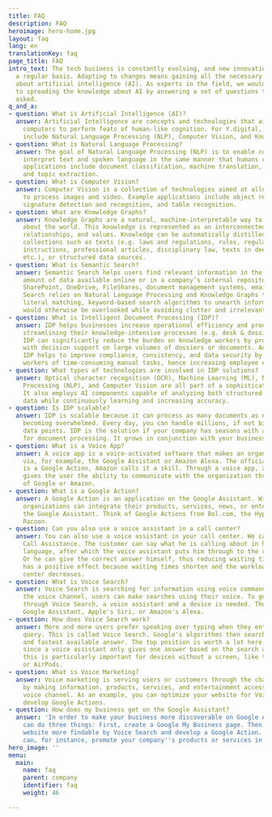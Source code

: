 ```yaml
---
title: FAQ
description: FAQ
heroimage: hero-home.jpg
layout: faq
lang: en
translationKey: faq
page_title: FAQ
intro_text: The tech business is constantly evolving, and new innovations appear on
  a regular basis. Adapting to changes means gaining all the necessary information
  about artificial intelligence (AI). As experts in the field, we would like to contribute
  to spreading the knowledge about AI by answering a set of questions that are frequently
  asked.
q_and_a:
- question: What is Artificial Intelligence (AI)?
  answer: Artificial Intelligence are concepts and technologies that aim to enable
    computers to perform feats of human-like cognition. For Y.digital, core AI technologies
    include Natural Language Processing (NLP), Computer Vision, and Knowledge Graphs.
- question: What is Natural Language Processing?
  answer: The goal of Natural Language Processing (NLP) is to enable computers to
    interpret text and spoken language in the same manner that humans can. Example
    applications include document classification, machine translation, speech processing,
    and topic extraction.
- question: What is Computer Vision?
  answer: Computer Vision is a collection of technologies aimed at allowing computers
    to process images and video. Example applications include object recognition,
    signature detection and recognition, and table recognition.
- question: What are Knowledge Graphs?
  answer: Knowledge Graphs are a natural, machine-interpretable way to express knowledge
    about the world. This knowledge is represented as an interconnected web of attributes,
    relationships, and values. Knowledge can be automatically distilled from data
    collections such as texts (e.g. laws and regulations, rules, regulations, work
    instructions, professional articles, disciplinary law, texts in deeds and statements,
    etc.), or structured data sources.
- question: What is Semantic Search?
  answer: Semantic Search helps users find relevant information in the ever-increasing
    amount of data available online or in a company’s internal repositories (e.g.,
    SharePoint, OneDrive, FileShares, document management systems, email). Semantic
    Search relies on Natural Language Processing and Knowledge Graphs to go beyond
    literal matching, keyword-based search algorithms to unearth information that
    would otherwise be overlooked while avoiding clutter and irrelevant search results.
- question: What is Intelligent Document Processing (IDP)?
  answer: IDP helps businesses increase operational efficiency and productivity by
    streamlining their knowledge-intensive processes (e.g. desk & dossier-based work).
    IDP can significantly reduce the burden on knowledge workers by providing them
    with decision support on large volumes of dossiers or documents. Additionally,
    IDP helps to improve compliance, consistency, and data security by relieving human
    workers of time-consuming manual tasks, hence increasing employee engagement.
- question: What types of technologies are involved in IDP solutions?
  answer: Optical character recognition (OCR), Machine Learning (ML), Natural Language
    Processing (NLP), and Computer Vision are all part of a sophisticated IDP platform.
    It also employs AI components capable of analyzing both structured and unstructured
    data while continuously learning and increasing accuracy.
- question: Is IDP scalable?
  answer: IDP is scalable because it can process as many documents as needed without
    becoming overwhelmed. Every day, you can handle millions, if not billions, of
    data points. IDP is the solution if your company has seasons with a higher need
    for document processing. It grows in conjunction with your business.
- question: What is a Voice App?
  answer: A voice app is a voice-activated software that makes an organization accessible
    via, for example, the Google Assistant or Amazon Alexa. The official term at Google
    is a Google Action, Amazon calls it a skill. Through a voice app, an organization
    gives the user the ability to communicate with the organization through the platforms
    of Google or Amazon.
- question: What is a Google Action?
  answer: A Google Action is an application on the Google Assistant. With Google Action,
    organizations can integrate their products, services, news, or entertainment with
    the Google Assistant. Think of Google Actions from Bol.com, the Hypotheker, or
    Racoon.
- question: Can you also use a voice assistant in a call center?
  answer: You can also use a voice assistant in your call center. We call this Smart
    Call Assistance. The customer can say what he is calling about in his own (natural)
    language, after which the voice assistant puts him through to the right department.
    Or he can give the correct answer himself, thus reducing waiting times. It also
    has a positive effect because waiting times shorten and the workload in the call
    center decreases.
- question: What is Voice Search?
  answer: Voice Search is searching for information using voice commands. Through
    the voice channel, users can make searches using their voice. To get information
    through Voice Search, a voice assistant and a device is needed. These include
    Google Assistant, Apple's Siri, or Amazon's Alexa.
- question: How does Voice Search work?
  answer: More and more users prefer speaking over typing when they enter a search
    query. This is called Voice Search. Google's algorithms then search for the best
    and fastest available answer. The top position is worth a lot here, especially
    since a voice assistant only gives one answer based on the search algorithm -
    this is particularly important for devices without a screen, like the Google Home
    or AirPods.
- question: What is Voice Marketing?
  answer: Voice marketing is serving users or customers through the channel of voice
    by making information, products, services, and entertainment accessible to the
    voice channel. As an example, you can optimize your website for Voice Search and
    develop Google Actions.
- question: How does my business get on the Google Assistant?
  answer: 'In order to make your business more discoverable on Google Assistant, you
    can do three things: First, create a Google My Business page. Then, make your
    website more findable by Voice Search and develop a Google Action. Lastly, you
    can, for instance, promote your company''s products or services in an Action.'
hero_image: ''
menu:
  main:
    name: faq
    parent: company
    identifier: faq
    weight: 46

---
```

